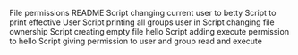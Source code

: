 File permissions README
Script changing current user to betty
Script to print effective User 
Script printing all groups user in
Script changing file ownership
Script creating empty file hello
Script adding execute permission to hello
Script giving permission to user and group read and execute
